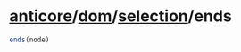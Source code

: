 # [anticore](../../../#reference)/[dom](../../#reference)/[selection](../#reference)/<a name="reference">ends</a>

```js
ends(node)
```